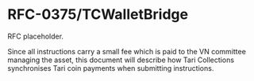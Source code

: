 # RFC-0375/TCWalletBridge

RFC placeholder.

Since all instructions carry a small fee which is paid to the VN committee managing the asset, this document will
describe how Tari Collections synchronises Tari coin payments when submitting instructions.
